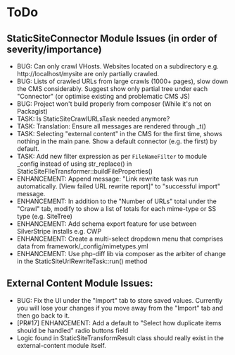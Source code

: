 # ToDo

## StaticSiteConnector Module Issues (in order of severity/importance)

* BUG: Can only crawl VHosts. Websites located on a subdirectory e.g. http://localhost/mysite are only partially crawled.
* BUG: Lists of crawled URLs from large crawls (1000+ pages), slow down the CMS considerably. Suggest show only partial tree under each "Connector" (or optimise existing and problematic CMS JS)
* BUG: Project won't build properly from composer (While it's not on Packagist)
* TASK: Is StaticSiteCrawlURLsTask needed anymore?
* TASK: Translation: Ensure all messages are rendered through _t()
* TASK: Selecting "external content" in the CMS for the first time, shows nothing in the main pane. Show a default connector (e.g. the first) by default.
* TASK: Add new filter expression as per `FileNameFilter` to module _config instead of using str_replace() in StaticSiteFIleTransformer::buildFileProperties()
* ENHANCEMENT: Append message: "Link rewrite task was run automatically. [View failed URL rewrite report]" to "successful import" message.
* ENHANCEMENT: In addition to the "Number of URLs" total under the "Crawl" tab, modify to show a list of totals for each mime-type or SS type (e.g. SiteTree)
* ENHANCEMENT: Add schema export feature for use between SilverStripe installs e.g. CWP
* ENHANCEMENT: Create a multi-select dropdown menu that comprises data from framework/_config/mimetypes.yml
* ENHANCEMENT: Use php-diff lib via composer as the arbiter of change in the StaticSiteUrlRewriteTask::run() method

## External Content Module Issues:

* BUG: Fix the UI under the "Import" tab to store saved values. Currently you will lose your changes if you move away from the "Import" tab and then go back to it.
* [PR#17] ENHANCEMENT: Add a default to "Select how duplicate items should be handled" radio buttons field
* Logic found in StaticSiteTransformResult class should really exist in the external-content module itself.
